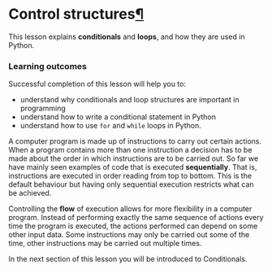 Control structures[¶](https://minerva.leeds.ac.uk/bbcswebdav/institution/Inter-faculty/ODLC/artificial_intelligence/OCOM5100M_ProgrammingForDataScience/MKDocs_Site/content/unit1/1_10_i_control-structures/#control-structures "Permanent link")
=================================================================================================================================================================================================================================================

This lesson explains **conditionals** and **loops**, and how they are used in Python.

### Learning outcomes

Successful completion of this lesson will help you to:

-   understand why conditionals and loop structures are important in programming
-   understand how to write a conditional statement in Python
-   understand how to use `for` and `while` loops in Python.

A computer program is made up of instructions to carry out certain actions. When a program contains more than one instruction a decision has to be made about the order in which instructions are to be carried out. So far we have mainly seen examples of code that is executed **sequentially**. That is, instructions are executed in order reading from top to bottom. This is the default behaviour but having only sequential execution restricts what can be achieved.

Controlling the **flow** of execution allows for more flexibility in a computer program. Instead of performing exactly the same sequence of actions every time the program is executed, the actions performed can depend on some other input data. Some instructions may only be carried out some of the time, other instructions may be carried out multiple times.

In the next section of this lesson you will be introduced to Conditionals.